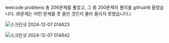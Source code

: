 leetcode problems
총 206문제를 풀었고, 그 중 200문제의 풀이를 github에 올렸습니다. (6문제는 어떤 문제를 못 올린 것인지 몰라 올리지 못했습니다.)

![스크린샷 2024-12-07 014823](https://github.com/user-attachments/assets/bc45330b-e668-4d71-8001-2c691854639b)

![스크린샷 2024-12-07 014842](https://github.com/user-attachments/assets/060e6b96-8e74-42eb-b5b2-50611ba6dbd4)
